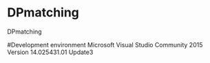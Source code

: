 # DPmatching
DPmatching

#Development environment
Microsoft Visual Studio Community 2015 <br>
Version 14.025431.01 Update3 <br>
